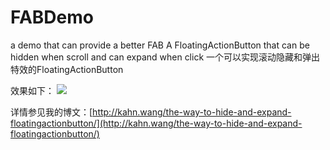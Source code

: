 # FABDemo
a demo that can provide a better FAB
A FloatingActionButton that can be hidden when scroll and can expand when click
一个可以实现滚动隐藏和弹出特效的FloatingActionButton

效果如下：
![](http://7xpchz.com1.z0.glb.clouddn.com/4.gif)

详情参见我的博文：[http://kahn.wang/the-way-to-hide-and-expand-floatingactionbutton/](http://kahn.wang/the-way-to-hide-and-expand-floatingactionbutton/)
